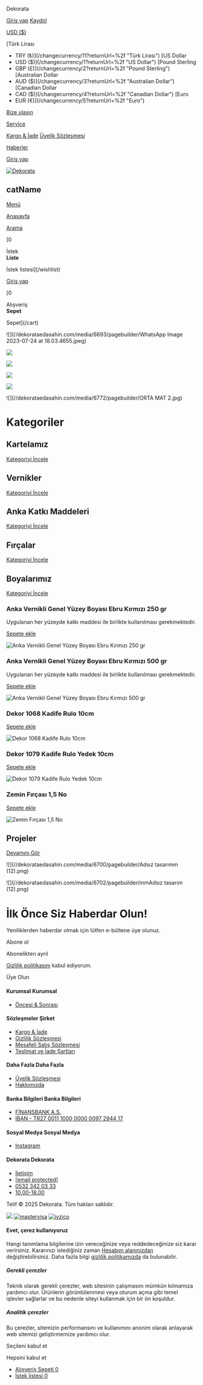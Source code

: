Dekorata



[Giriş yap](/login?returnUrl=%2F)
[Kaydol](/register?returnUrl=%2F)

[USD
($)](#)

[Türk Lirası
 - TRY (₺)](/changecurrency/11?returnUrl=%2f "Türk Lirası")
[US Dollar
 - USD ($)](/changecurrency/1?returnUrl=%2f "US Dollar")
[Pound Sterling
 - GBP (£)](/changecurrency/2?returnUrl=%2f "Pound Sterling")
[Australian Dollar
 - AUD ($)](/changecurrency/3?returnUrl=%2f "Australian Dollar")
[Canadian Dollar
 - CAD ($)](/changecurrency/4?returnUrl=%2f "Canadian Dollar")
[Euro
 - EUR (€)](/changecurrency/5?returnUrl=%2f "Euro")


[Bize ulaşın](/contactus)

[Service](#)

[Kargo & İade](/shippinginfo)
[Üyelik Sözleşmesi](/conditionsofuse)


[Haberler](/news)


[Giriş yap](/login?returnUrl=%2F)

[![Dekorata](//dekorataedasahin.com/media/6691/content/12.png "Dekorata")](/)




catName
-------

[Menü](#)

[Anasayfa](/)

[Arama](#)

[0

İstek  
**Liste**

İstek listesi](/wishlist)

[Giriş yap](/login?returnUrl=%2F)

[0

Alışveriş  
**Sepet**

Sepet](/cart)

![](//dekorataedasahin.com/media/6693/pagebuilder/WhatsApp Image 2023-07-24 at 18.03.4655.jpeg)

![](//dekorataedasahin.com/media/5846/pagebuilder/ebru-ener-yarimat-vernikli-zemin-boyasi-500ml-arduvaz-resim-320.jpg)

![](//dekorataedasahin.com/media/5847/pagebuilder/1703983985601687.jpg)

![](//dekorataedasahin.com/media/6771/pagebuilder/1702263105858171.jpg)

![](//dekorataedasahin.com/media/7075/pagebuilder/ebru-ener-zemin-fircasi-no-2-resim-1695.jpg)

![](//dekorataedasahin.com/media/6772/pagebuilder/ORTA MAT 2.jpg)

Kategoriler
===========

Kartelamız
----------

[Kategoriyi İncele](/kartelamiz)

Vernikler
---------

[Kategoriyi İncele](/vernkler)

Anka Katkı Maddeleri
--------------------

[Kategoriyi İncele](/anka-katki-maddeler)

Fırçalar
--------

[Kategoriyi İncele](/firca-rulo-budak-2)

Boyalarımız
-----------

[Kategoriyi İncele](/anka-vernkl-boyalar)

### Anka Vernikli Genel Yüzey Boyası Ebru Kırmızı 250 gr

Uygulanan her yüzeyde katkı maddesi ile birlikte kullanılması gerekmektedir.

[Sepete ekle](# "Anka Vernikli Genel Yüzey Boyası Ebru Kırmızı 250 gr")

![Anka Vernikli Genel Yüzey Boyası Ebru Kırmızı 250 gr]()

### Anka Vernikli Genel Yüzey Boyası Ebru Kırmızı 500 gr

Uygulanan her yüzeyde katkı maddesi ile birlikte kullanılması gerekmektedir.

[Sepete ekle](# "Anka Vernikli Genel Yüzey Boyası Ebru Kırmızı 500 gr")

![Anka Vernikli Genel Yüzey Boyası Ebru Kırmızı 500 gr]()

### Dekor 1068 Kadife Rulo 10cm

[Sepete ekle](# "Dekor 1068 Kadife Rulo 10cm")

![Dekor 1068 Kadife Rulo 10cm]()

### Dekor 1079 Kadife Rulo Yedek 10cm

[Sepete ekle](# "Dekor 1079 Kadife Rulo Yedek 10cm")

![Dekor 1079 Kadife Rulo Yedek 10cm]()

### Zemin Fırçası 1,5 No

[Sepete ekle](# "Zemin Fırçası 1,5 No")

![Zemin Fırçası 1,5 No]()

Projeler
--------

[Devamını Gör](/projeler)

![](//dekorataedasahin.com/media/6700/pagebuilder/Adsız tasarımm (12).png)

![](//dekorataedasahin.com/media/6702/pagebuilder/mmAdsız tasarım (12).png)

İlk Önce Siz Haberdar Olun!
===========================

Yeniliklerden haberdar olmak için lütfen e-bültene üye olunuz.

Abone ol

Abonelikten ayrıl

[Gizlilik politikasını](/privacyinfo) kabul ediyorum.

Üye Olun

#### Kurumsal Kurumsal

* [Öncesi & Sonrası](/projeler)

#### Sözleşmeler Şirket

* [Kargo & İade](/shippinginfo)
* [Gizlilik Sözleşmesi](/privacyinfo)
* [Mesafeli Satış Sözleşmesi](/disclaimer)
* [Teslimat ve İade Şartları](/paymentinfo)

#### Daha Fazla Daha Fazla

* [Üyelik Sözleşmesi](/conditionsofuse)
* [Hakkımızda](https://dekorataedasahin.com/hakkimizda)

#### Banka Bilgileri Banka Bilgileri

* [FİNANSBANK A.Ş.](/)
* [IBAN - TR27 0011 1000 0000 0097 2944 17](/)

#### Sosyal Medya Sosyal Medya

* [Instagram](https://www.instagram.com/dekorataedasahin)

#### Dekorata Dekorata

* [İletişim](/contactus)
* [[email protected]](/cdn-cgi/l/email-protection#a8)
* [0532 342 03 33](https://wa.me/+905336033118)
* [10.00-18.00](/contactus)

Telif © 2025 Dekorata. Tüm hakları saklıdır.

[![](Themes/dekorata/Content/images/lemooncreative.png)](https://lemooncreative.com/)
[![mastervisa](/Themes/dekorata/Content/images/mastervisa.png)](https://lemooncreative.com)
[![iyzico](/Themes/dekorata/Content/images/iyzico.png)](https://lemooncreative.com)

#### Evet, çerez kullanıyoruz

Hangi tanımlama bilgilerine izin vereceğinize veya reddedeceğinize siz karar verirsiniz. Kararınızı istediğiniz zaman  [Hesabım alanınızdan](/customer/info)  değiştirebilirsiniz. Daha fazla bilgi  [gizlilik politikamızda](/privacyinfo)  da bulunabilir.

##### Gerekli çerezler

Teknik olarak gerekli çerezler, web sitesinin çalışmasını mümkün kılmamıza yardımcı olur. Ürünlerin görüntülenmesi veya oturum açma gibi temel işlevler sağlarlar ve bu nedenle siteyi kullanmak için bir ön koşuldur.

##### Analitik çerezler

Bu çerezler, sitemizin performansını ve kullanımını anonim olarak anlayarak web sitemizi geliştirmemize yardımcı olur.

Seçileni kabul et

Hepsini kabul et




* [Alışveriş Sepeti
  0](#occ-cart)
* [İstek listesi
  0](#occ-wishlist)